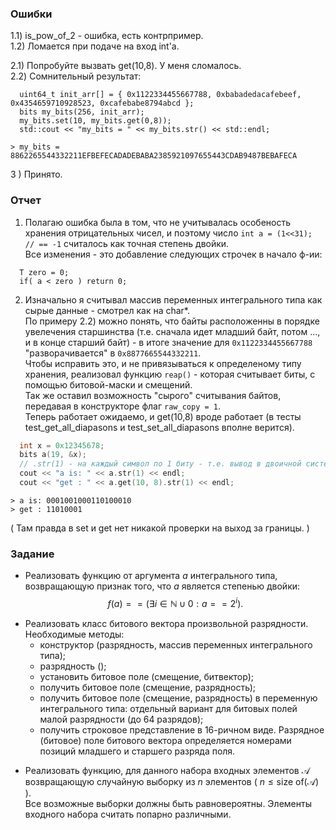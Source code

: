 ### Ошибки
1.1) is_pow_of_2 - ошибка, есть контрпример. \
1.2) Ломается при подаче на вход int'a. 

2.1) Попробуйте вызвать get(10,8). У меня сломалось. \
2.2) Сомнительный результат:   
```
  uint64_t init_arr[] = { 0x1122334455667788, 0xbabadedacafebeef, 0x4354659710928523, 0xcafebabe8794abcd };
  bits my_bits(256, init_arr);
  my_bits.set(10, my_bits.get(0,8));
  std::cout << "my_bits = " << my_bits.str() << std::endl;
```

```
> my_bits = 8862265544332211EFBEFECADADEBABA2385921097655443CDAB9487BEBAFECA
```

3 ) Принято.


### Отчет

1) Полагаю ошибка была в том, что не учитывалась особеность хранения отрицательных чисел, и поэтому число `int a = (1<<31); // == -1` считалось как точная степень двойки. \
Все изменения - это добавление следующих строчек в начало ф-ии:
```
  T zero = 0;
  if( a < zero ) return 0;
```

2) Изначально я считывал массив переменных интегрального типа как сырые данные - смотрел как на char*. \
По примеру 2.2) можно понять, что байты расположенны в порядке увелечения старшинства (т.е. сначала идет младший байт, потом ..., и в конце старший байт) - в итоге значение для `0x1122334455667788` "разворачивается" в `0x8877665544332211`. \
Чтобы исправить это, и не привязываться к определеному типу хранения, реализовал функцию `reap()` - которая считывает биты, с помощью битовой-маски и смещений. \
Так же оставил возможность "сырого" считывания байтов, передавая в конструкторе флаг `raw_copy = 1`. \
Теперь работает ожидаемо, и get(10,8) вроде работает (в тесты test_get_all_diapasons и test_set_all_diapasons вполне верится).
```c++
  int x = 0x12345678;
  bits a(19, &x);
  // .str(1) - на каждый символ по 1 биту - т.е. вывод в двоичной системе
  cout << "a is: " << a.str(1) << endl; 
  cout << "get : " << a.get(10, 8).str(1) << endl;
```
```
> a is: 0001001000110100010
> get : 11010001
```
( Там правда в set и get нет никакой проверки на выход за границы. )


### Задание

* Реализовать функцию от аргумента $a$ интегрального типа, возвращающую
признак того, что $a$ является степенью двойки: 
$$f (a) == (\exists i \in \mathbb{N} \cup {0} : a == 2^i).$$

$\text{ }$

* Реализовать класс битового вектора произвольной разрядности. \
Необходимые методы:
   - конструктор (разрядность, массив переменных интегрального типа);
   - разрядность ();
   - установить битовое поле (смещение, битвектор);
   - получить битовое поле (смещение, разрядность);
   - получить битовое поле (смещение, разрядность) в переменную
интегрального типа: отдельный вариант для битовых полей малой
разрядности (до 64 разрядов);
   - получить строковое представление в 16-ричном виде.
  Разрядное (битовое) поле битового вектора определяется номерами
позиций младшего и старшего разряда поля.

$\text{ }$

* Реализовать функцию, для данного набора входных элементов $\mathcal{A}$ 
возвращающую случайную выборку из $n$ элементов ( $n \le \text{size of} (\mathcal{A})$ ). \
Все возможные выборки должны быть равновероятны. 
Элементы входного набора считать попарно различными.